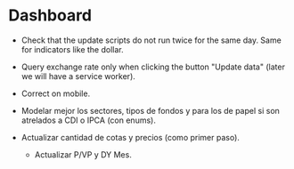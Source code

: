 # Dashboard

- Check that the update scripts do not run twice for the same day. Same for indicators like the dollar.
- Query exchange rate only when clicking the button "Update data" (later we will have a service worker).
- Correct on mobile.

- Modelar mejor los sectores, tipos de fondos y para los de papel si son atrelados a CDI o IPCA (con enums).
- Actualizar cantidad de cotas y precios (como primer paso).
  - Actualizar P/VP y DY Mes.
